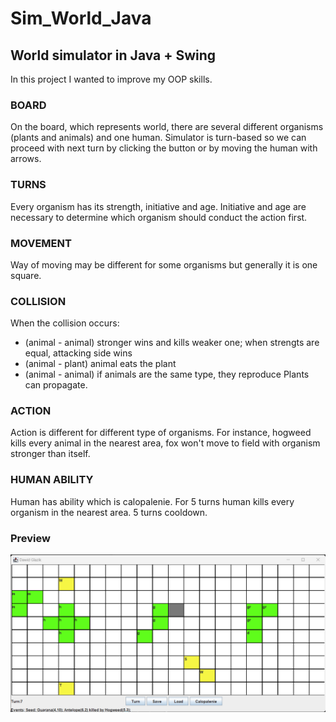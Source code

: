 # Sim_World_Java
## World simulator in Java + Swing
In this project I wanted to improve my OOP skills.
### BOARD
On the board, which represents world, there are several different organisms (plants and animals) and one human. Simulator is turn-based so we can proceed with next turn by clicking the button or by moving the human with arrows.
### TURNS
Every organism has its strength, initiative and age. Initiative and age are necessary to determine which organism should conduct the action first.
### MOVEMENT
Way of moving may be different for some organisms but generally it is one square.
### COLLISION
When the collision occurs:  
  * (animal - animal) stronger wins and kills weaker one; when strengts are equal, attacking side wins
  * (animal - plant) animal eats the plant
  * (animal - animal) if animals are the same type, they reproduce
Plants can propagate.
### ACTION
Action is different for different type of organisms. For instance, hogweed kills every animal in the nearest area, fox won't move to field with organism stronger than itself.
### HUMAN ABILITY
Human has ability which is calopalenie. For 5 turns human kills every organism in the nearest area. 5 turns cooldown.
### Preview
![Logo](screensFromApp/board.png)
